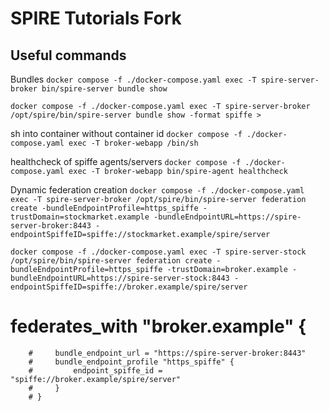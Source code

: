 # SPIRE Tutorials Fork

## Useful commands

Bundles
`docker compose -f ./docker-compose.yaml exec -T spire-server-broker bin/spire-server bundle show` 

`docker compose -f ./docker-compose.yaml exec -T spire-server-broker /opt/spire/bin/spire-server bundle show -format spiffe >`

sh into container without container id
`docker compose -f ./docker-compose.yaml exec -T broker-webapp /bin/sh`

healthcheck of spiffe agents/servers
`docker compose -f ./docker-compose.yaml exec -T broker-webapp bin/spire-agent healthcheck`

Dynamic federation creation
`docker compose -f ./docker-compose.yaml exec -T spire-server-broker /opt/spire/bin/spire-server federation create -bundleEndpointProfile=https_spiffe -trustDomain=stockmarket.example -bundleEndpointURL=https://spire-server-broker:8443 -endpointSpiffeID=spiffe://stockmarket.example/spire/server`

`docker compose -f ./docker-compose.yaml exec -T spire-server-stock /opt/spire/bin/spire-server federation create -bundleEndpointProfile=https_spiffe -trustDomain=broker.example -bundleEndpointURL=https://spire-server-stock:8443 -endpointSpiffeID=spiffe://broker.example/spire/server`
# federates_with "broker.example" {
        #     bundle_endpoint_url = "https://spire-server-broker:8443"
        #     bundle_endpoint_profile "https_spiffe" {
        #         endpoint_spiffe_id = "spiffe://broker.example/spire/server"
        #     }
        # }